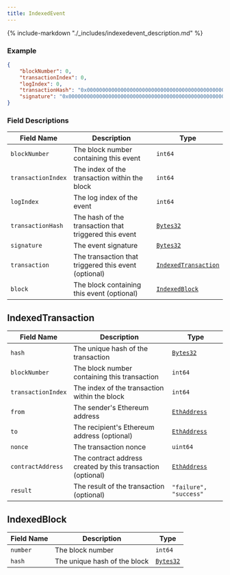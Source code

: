 ```yaml
---
title: IndexedEvent
---
```

{% include-markdown "./_includes/indexedevent_description.md" %}

### Example

```json
{
    "blockNumber": 0,
    "transactionIndex": 0,
    "logIndex": 0,
    "transactionHash": "0x0000000000000000000000000000000000000000000000000000000000000000",
    "signature": "0x0000000000000000000000000000000000000000000000000000000000000000"
}
```

### Field Descriptions

| Field Name | Description | Type |
|------------|-------------|------|
| `blockNumber` | The block number containing this event | `int64` |
| `transactionIndex` | The index of the transaction within the block | `int64` |
| `logIndex` | The log index of the event | `int64` |
| `transactionHash` | The hash of the transaction that triggered this event | [`Bytes32`](simpletypes.md#bytes32) |
| `signature` | The event signature | [`Bytes32`](simpletypes.md#bytes32) |
| `transaction` | The transaction that triggered this event (optional) | [`IndexedTransaction`](#indexedtransaction) |
| `block` | The block containing this event (optional) | [`IndexedBlock`](#indexedblock) |

## IndexedTransaction

| Field Name | Description | Type |
|------------|-------------|------|
| `hash` | The unique hash of the transaction | [`Bytes32`](simpletypes.md#bytes32) |
| `blockNumber` | The block number containing this transaction | `int64` |
| `transactionIndex` | The index of the transaction within the block | `int64` |
| `from` | The sender's Ethereum address | [`EthAddress`](simpletypes.md#ethaddress) |
| `to` | The recipient's Ethereum address (optional) | [`EthAddress`](simpletypes.md#ethaddress) |
| `nonce` | The transaction nonce | `uint64` |
| `contractAddress` | The contract address created by this transaction (optional) | [`EthAddress`](simpletypes.md#ethaddress) |
| `result` | The result of the transaction (optional) | `"failure", "success"` |


## IndexedBlock

| Field Name | Description | Type |
|------------|-------------|------|
| `number` | The block number | `int64` |
| `hash` | The unique hash of the block | [`Bytes32`](simpletypes.md#bytes32) |


